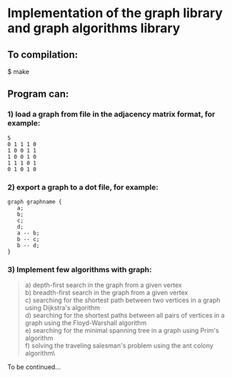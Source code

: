 # Implementation of the graph library and graph algorithms library

## To compilation: 
$ make

## Program can:
### 1) load a graph from file in the adjacency matrix format, for example:
    5 
    0 1 1 1 0 
    1 0 0 1 1 
    1 0 0 1 0 
    1 1 1 0 1 
    0 1 0 1 0 
   
### 2) export a graph to a dot file, for example:
    graph graphname {
       a;
       b;
       c;
       d;
       a -- b;
       b -- c;
       b -- d;
    }
### 3) Implement few algorithms with graph:
   > a) depth-first search in the graph from a given vertex\
    b) breadth-first search in the graph from a given vertex\
    c) searching for the shortest path between two vertices in a graph using Dijkstra's algorithm\
    d) searching for the shortest paths between all pairs of vertices in a graph using the Floyd-Warshall algorithm\
    e) searching for the minimal spanning tree in a graph using Prim's algorithm\
    f) solving the traveling salesman's problem using the ant colony algorithm\

To be continued...
